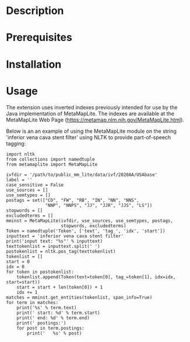 # Description

# Prerequisites

# Installation


# Usage

The extension uses inverted indexes previously intended for use by the
Java implementation of MetaMapLite.  The indexes are available at the
MetaMapLite Web Page (https://metamap.nlm.nih.gov/MetaMapLite.html).

Below is an an example of using the MetaMapLite module on the string
'inferior vena cava stent filter' using NLTK to provide part-of-speech
tagging:

	import nltk
	from collections import namedtuple
	from metamaplite import MetaMapLite

	ivfdir = '/path/to/public_mm_lite/data/ivf/2020AA/USAbase'
	label = ''
	case_sensitive = False
	use_sources = []
	use_semtypes = []
	postags = set(["CD", "FW", "RB", "IN", "NN", "NNS",
				   "NNP", "NNPS", "JJ", "JJR", "JJS", "LS"])
	stopwords = []
	excludedterms = []
	mminst = MetaMapLite(ivfdir, use_sources, use_semtypes, postags,
						 stopwords, excludedterms)
	Token = namedtuple('Token', ['text', 'tag_', 'idx', 'start'])
	inputtext = 'inferior vena cava stent filter'
	print('input text: "%s"' % inputtext)
	texttokenlist = inputtext.split(' ')
	postokenlist = nltk.pos_tag(texttokenlist)
	tokenlist = []
	start = 0
	idx = 0
	for token in postokenlist:
		tokenlist.append(Token(text=token[0], tag_=token[1], idx=idx, start=start))
		start = start + len(token[0]) + 1
		idx += 1
	matches = mminst.get_entities(tokenlist, span_info=True)
	for term in matches:
		print('%s' % term.text)
		print(' start: %d' % term.start)
		print(' end: %d' % term.end)
		print(' postings:')
		for post in term.postings:
			print('   %s' % post)

